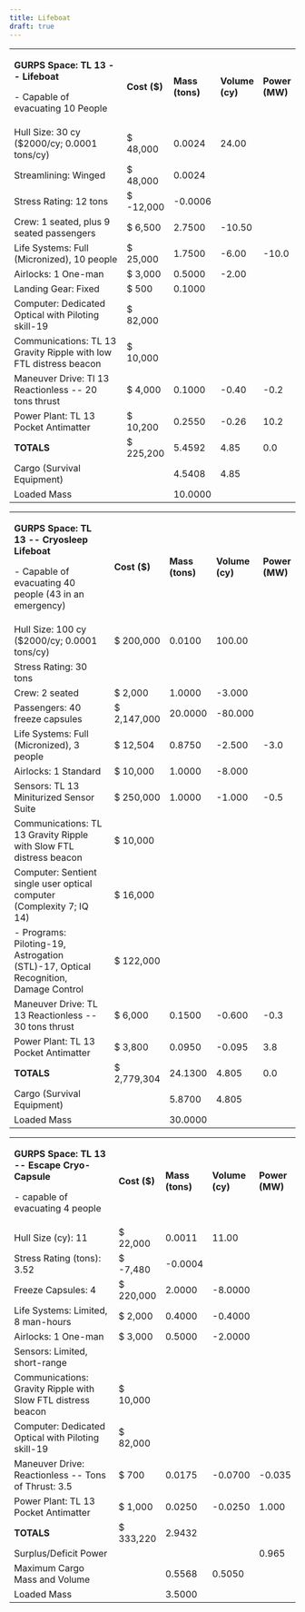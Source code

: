 ```yaml
---
title: Lifeboat
draft: true
---
```


<table>
<colgroup>
<col style="width: 65%" />
<col style="width: 10%" />
<col style="width: 8%" />
<col style="width: 8%" />
<col style="width: 7%" />
</colgroup>
<tbody>
<tr class="odd">
<td><p><strong>GURPS Space: TL 13 -- Lifeboat</strong></p>
<p>- Capable of evacuating 10 People</p></td>
<td><strong>Cost ($)</strong></td>
<td><strong>Mass (tons)</strong></td>
<td><strong>Volume (cy)</strong></td>
<td><strong>Power (MW)</strong></td>
</tr>
<tr class="even">
<td>Hull Size: 30 cy ($2000/cy; 0.0001 tons/cy)</td>
<td>$ 48,000</td>
<td>0.0024</td>
<td>24.00</td>
<td></td>
</tr>
<tr class="odd">
<td>Streamlining: Winged</td>
<td>$ 48,000</td>
<td>0.0024</td>
<td></td>
<td></td>
</tr>
<tr class="even">
<td>Stress Rating: 12 tons</td>
<td>$ -12,000</td>
<td>-0.0006</td>
<td></td>
<td></td>
</tr>
<tr class="odd">
<td>Crew: 1 seated, plus 9 seated passengers</td>
<td>$ 6,500</td>
<td>2.7500</td>
<td>-10.50</td>
<td></td>
</tr>
<tr class="even">
<td>Life Systems: Full (Micronized), 10 people</td>
<td>$ 25,000</td>
<td>1.7500</td>
<td>-6.00</td>
<td>-10.0</td>
</tr>
<tr class="odd">
<td>Airlocks: 1 One-man</td>
<td>$ 3,000</td>
<td>0.5000</td>
<td>-2.00</td>
<td></td>
</tr>
<tr class="even">
<td>Landing Gear: Fixed</td>
<td>$ 500</td>
<td>0.1000</td>
<td></td>
<td></td>
</tr>
<tr class="odd">
<td>Computer: Dedicated Optical with Piloting skill-19</td>
<td>$ 82,000</td>
<td></td>
<td></td>
<td></td>
</tr>
<tr class="even">
<td>Communications: TL 13 Gravity Ripple with low FTL distress
beacon</td>
<td>$ 10,000</td>
<td></td>
<td></td>
<td></td>
</tr>
<tr class="odd">
<td>Maneuver Drive: Tl 13 Reactionless -- 20 tons thrust</td>
<td>$ 4,000</td>
<td>0.1000</td>
<td>-0.40</td>
<td>-0.2</td>
</tr>
<tr class="even">
<td>Power Plant: TL 13 Pocket Antimatter</td>
<td>$ 10,200</td>
<td>0.2550</td>
<td>-0.26</td>
<td>10.2</td>
</tr>
<tr class="odd">
<td><strong>TOTALS</strong></td>
<td>$ 225,200</td>
<td>5.4592</td>
<td>4.85</td>
<td>0.0</td>
</tr>
<tr class="even">
<td>Cargo (Survival Equipment)</td>
<td></td>
<td>4.5408</td>
<td>4.85</td>
<td></td>
</tr>
<tr class="odd">
<td>Loaded Mass</td>
<td></td>
<td>10.0000</td>
<td></td>
<td></td>
</tr>
</tbody>
</table>

<table>
<colgroup>
<col style="width: 65%" />
<col style="width: 10%" />
<col style="width: 8%" />
<col style="width: 8%" />
<col style="width: 7%" />
</colgroup>
<tbody>
<tr class="odd">
<td><p><strong>GURPS Space: TL 13 -- Cryosleep Lifeboat</strong></p>
<p>- Capable of evacuating 40 people (43 in an emergency)</p></td>
<td><strong>Cost ($)</strong></td>
<td><strong>Mass (tons)</strong></td>
<td><strong>Volume (cy)</strong></td>
<td><strong>Power (MW)</strong></td>
</tr>
<tr class="even">
<td>Hull Size: 100 cy ($2000/cy; 0.0001 tons/cy)</td>
<td>$ 200,000</td>
<td>0.0100</td>
<td>100.00</td>
<td></td>
</tr>
<tr class="odd">
<td>Stress Rating: 30 tons</td>
<td></td>
<td></td>
<td></td>
<td></td>
</tr>
<tr class="even">
<td>Crew: 2 seated</td>
<td>$ 2,000</td>
<td>1.0000</td>
<td>-3.000</td>
<td></td>
</tr>
<tr class="odd">
<td>Passengers: 40 freeze capsules</td>
<td>$ 2,147,000</td>
<td>20.0000</td>
<td>-80.000</td>
<td></td>
</tr>
<tr class="even">
<td>Life Systems: Full (Micronized), 3 people</td>
<td>$ 12,504</td>
<td>0.8750</td>
<td>-2.500</td>
<td>-3.0</td>
</tr>
<tr class="odd">
<td>Airlocks: 1 Standard</td>
<td>$ 10,000</td>
<td>1.0000</td>
<td>-8.000</td>
<td></td>
</tr>
<tr class="even">
<td>Sensors: TL 13 Miniturized Sensor Suite</td>
<td>$ 250,000</td>
<td>1.0000</td>
<td>-1.000</td>
<td>-0.5</td>
</tr>
<tr class="odd">
<td>Communications: TL 13 Gravity Ripple with Slow FTL distress
beacon</td>
<td>$ 10,000</td>
<td></td>
<td></td>
<td></td>
</tr>
<tr class="even">
<td>Computer: Sentient single user optical computer (Complexity 7; IQ
14)</td>
<td>$ 16,000</td>
<td></td>
<td></td>
<td></td>
</tr>
<tr class="odd">
<td>- Programs: Piloting-19, Astrogation (STL)-17, Optical Recognition,
Damage Control</td>
<td>$ 122,000</td>
<td></td>
<td></td>
<td></td>
</tr>
<tr class="even">
<td>Maneuver Drive: TL 13 Reactionless -- 30 tons thrust</td>
<td>$ 6,000</td>
<td>0.1500</td>
<td>-0.600</td>
<td>-0.3</td>
</tr>
<tr class="odd">
<td>Power Plant: TL 13 Pocket Antimatter</td>
<td>$ 3,800</td>
<td>0.0950</td>
<td>-0.095</td>
<td>3.8</td>
</tr>
<tr class="even">
<td><strong>TOTALS</strong></td>
<td>$ 2,779,304</td>
<td>24.1300</td>
<td>4.805</td>
<td>0.0</td>
</tr>
<tr class="odd">
<td>Cargo (Survival Equipment)</td>
<td></td>
<td>5.8700</td>
<td>4.805</td>
<td></td>
</tr>
<tr class="even">
<td>Loaded Mass</td>
<td></td>
<td>30.0000</td>
<td></td>
<td></td>
</tr>
</tbody>
</table>

<table>
<colgroup>
<col style="width: 65%" />
<col style="width: 10%" />
<col style="width: 8%" />
<col style="width: 9%" />
<col style="width: 7%" />
</colgroup>
<tbody>
<tr class="odd">
<td><p><strong>GURPS Space: TL 13 -- Escape Cryo-Capsule</strong></p>
<p>- capable of evacuating 4 people</p></td>
<td><strong>Cost ($)</strong></td>
<td><strong>Mass (tons)</strong></td>
<td><strong>Volume (cy)</strong></td>
<td><strong>Power (MW)</strong></td>
</tr>
<tr class="even">
<td>Hull Size (cy): 11</td>
<td>$ 22,000</td>
<td>0.0011</td>
<td>11.00</td>
<td></td>
</tr>
<tr class="odd">
<td>Stress Rating (tons): 3.52</td>
<td>$ -7,480</td>
<td>-0.0004</td>
<td></td>
<td></td>
</tr>
<tr class="even">
<td>Freeze Capsules: 4</td>
<td>$ 220,000</td>
<td>2.0000</td>
<td>-8.0000</td>
<td></td>
</tr>
<tr class="odd">
<td>Life Systems: Limited, 8 man-hours</td>
<td>$ 2,000</td>
<td>0.4000</td>
<td>-0.4000</td>
<td></td>
</tr>
<tr class="even">
<td>Airlocks: 1 One-man</td>
<td>$ 3,000</td>
<td>0.5000</td>
<td>-2.0000</td>
<td></td>
</tr>
<tr class="odd">
<td>Sensors: Limited, short-range</td>
<td></td>
<td></td>
<td></td>
<td></td>
</tr>
<tr class="even">
<td>Communications: Gravity Ripple with Slow FTL distress beacon</td>
<td>$ 10,000</td>
<td></td>
<td></td>
<td></td>
</tr>
<tr class="odd">
<td>Computer: Dedicated Optical with Piloting skill-19</td>
<td>$ 82,000</td>
<td></td>
<td></td>
<td></td>
</tr>
<tr class="even">
<td>Maneuver Drive: Reactionless -- Tons of Thrust: 3.5</td>
<td>$ 700</td>
<td>0.0175</td>
<td>-0.0700</td>
<td>-0.035</td>
</tr>
<tr class="odd">
<td>Power Plant: TL 13 Pocket Antimatter</td>
<td>$ 1,000</td>
<td>0.0250</td>
<td>-0.0250</td>
<td>1.000</td>
</tr>
<tr class="even">
<td><strong>TOTALS</strong></td>
<td>$ 333,220</td>
<td>2.9432</td>
<td></td>
<td></td>
</tr>
<tr class="odd">
<td>Surplus/Deficit Power</td>
<td></td>
<td></td>
<td></td>
<td>0.965</td>
</tr>
<tr class="even">
<td>Maximum Cargo Mass and Volume</td>
<td></td>
<td>0.5568</td>
<td>0.5050</td>
<td></td>
</tr>
<tr class="odd">
<td>Loaded Mass</td>
<td></td>
<td>3.5000</td>
<td></td>
<td></td>
</tr>
</tbody>
</table>
